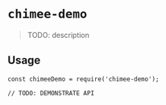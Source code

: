 # `chimee-demo`

> TODO: description

## Usage

```
const chimeeDemo = require('chimee-demo');

// TODO: DEMONSTRATE API
```
